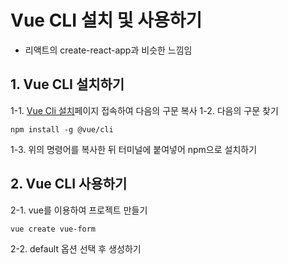 # Vue CLI 설치 및 사용하기

- 리액트의 create-react-app과 비슷한 느낌임

## 1. Vue CLI 설치하기

1-1. [Vue Cli 설치](https://cli.vuejs.org/guide/installation.html)페이지 접속하여 다음의 구문 복사
1-2. 다음의 구문 찾기

```
npm install -g @vue/cli
```

1-3. 위의 명령어를 복사한 뒤 터미널에 붙여넣어 npm으로 설치하기

## 2. Vue CLI 사용하기

2-1. vue를 이용하여 프로젝트 만들기

```
vue create vue-form
```

2-2. default 옵션 선택 후 생성하기
